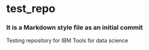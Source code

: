 # test_repo
### It is a Markdown style file as an initial commit
Testing repository for IBM Tools for data science
